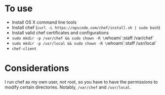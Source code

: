 To use
======
- Install OS X command line tools
- Install chef (`curl -L https://opscode.com/chef/install.sh | sudo bash`)
- Install valid chef certificates and configurations
- `sudo mkdir -p /var/chef && sudo chown -R \`whoami\`:staff /var/chef`
- `sudo mkdir -p /usr/local && sudo chown -R \`whoami\`:staff /usr/local`
- `chef-client`

Considerations
==============
I run chef as my own user, not root, so you have to have the permissions to modify certain directories. Notably, `/var/chef` and `/usr/local`.
